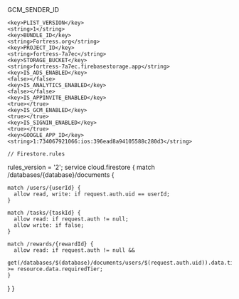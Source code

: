<?xml version="1.0" encoding="UTF-8"?>
<!DOCTYPE plist PUBLIC "-//Apple//DTD PLIST 1.0//EN" "http://www.apple.com/DTDs/PropertyList-1.0.dtd">
<plist version="1.0">
<dict>
	<key>GCM_SENDER_ID</key>
	
	<key>PLIST_VERSION</key>
	<string>1</string>
	<key>BUNDLE_ID</key>
	<string>Fortress.org</string>
	<key>PROJECT_ID</key>
	<string>fortress-7a7ec</string>
	<key>STORAGE_BUCKET</key>
	<string>fortress-7a7ec.firebasestorage.app</string>
	<key>IS_ADS_ENABLED</key>
	<false></false>
	<key>IS_ANALYTICS_ENABLED</key>
	<false></false>
	<key>IS_APPINVITE_ENABLED</key>
	<true></true>
	<key>IS_GCM_ENABLED</key>
	<true></true>
	<key>IS_SIGNIN_ENABLED</key>
	<true></true>
	<key>GOOGLE_APP_ID</key>
	<string>1:734067921066:ios:396ead8a94105588c280d3</string>
</dict>
</plist>
	
	// Firestore.rules
rules_version = '2';
service cloud.firestore {
  match /databases/{database}/documents {

    match /users/{userId} {
      allow read, write: if request.auth.uid == userId;
    }

    match /tasks/{taskId} {
      allow read: if request.auth != null;
      allow write: if false;
    }

    match /rewards/{rewardId} {
      allow read: if request.auth != null && 
                   get(/databases/$(database)/documents/users/$(request.auth.uid)).data.tier >= resource.data.requiredTier;
    }
  }
}

